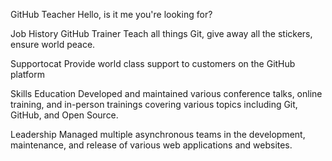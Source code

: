 GitHub Teacher
Hello, is it me you're looking for?

Job History
GitHub Trainer
Teach all things Git, give away all the stickers, ensure world peace.

Supportocat
Provide world class support to customers on the GitHub platform

Skills
Education
Developed and maintained various conference talks, online training, and in-person trainings covering various topics including Git, GitHub, and Open Source.

Leadership
Managed multiple asynchronous teams in the development, maintenance, and release of various web applications and websites.
